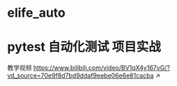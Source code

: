 # elife_auto

# pytest 自动化测试 项目实战

教学视频
<a href="[https://www.bilibili.com/video/BV1qX4y167vG/?vd_source=70e9f8d7bd9ddaf9eebe06e6e81cacba ↗](https://www.bilibili.com/video/BV1qX4y167vG/?vd_source=70e9f8d7bd9ddaf9eebe06e6e81cacba)">https://www.bilibili.com/video/BV1qX4y167vG/?vd_source=70e9f8d7bd9ddaf9eebe06e6e81cacba
↗</a>
